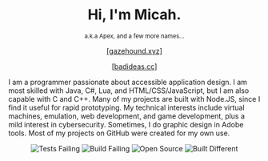 <h1 align="center">Hi, I'm Micah.</h1>
<p align="center"><sup>a.k.a Apex, and a few more names...</sup></p>
<p align="center"><a href="https://gazehound.xyz/" target="_BLANK">[gazehound.xyz]</a></p>
<p align="center"><a href="https://badideas.cc/" target="_BLANK">[badideas.cc]</a></p>

I am a programmer passionate about accessible application design. I am most skilled with Java, C#, Lua, and HTML/CSS/JavaScript, but I am also capable with C and C++. Many of my projects are built with Node.JS, since I find it useful for rapid prototyping. My technical interests include virtual machines, emulation, web development, and game development, plus a mild interest in cybersecurity. Sometimes, I do graphic design in Adobe tools. Most of my projects on GitHub were created for my own use.

<p align="center"><img alt="Tests Failing" src="https://img.shields.io/badge/tests-failing-red?style=for-the-badge"> <img alt="Build Failing" src="https://img.shields.io/badge/build-failing-red?style=for-the-badge"> <img alt="Open Source" src="https://img.shields.io/badge/source-open-green?style=for-the-badge"> <img alt="Built Different" src="https://img.shields.io/badge/built-different-green?style=for-the-badge"></p>
